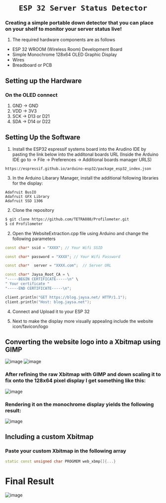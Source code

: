 # <div align = "center"> ` ESP 32 Server Status Detector `</div>

### Creating a simple portable down detector that you can place on your shelf to monitor your server status live!

1. The required hardware components are as follows
  - ESP 32 WROOM (Wireless Room) Development Board
  - Simple Monochrome 128x64 OLED Graphic Display
  - Wires
  - Breadboard or PCB

## Setting up the Hardware
### On the OLED connect
1.  GND -> GND
2. VDD -> 3V3
3. SCK -> D13 or D21
4. SDA -> D14 or D22

## Setting Up the Software
1. Install the ESP32 espressif systems board into the Arudino IDE by pasting the link below into the additonal boards URL (Inside the Arduino IDE go to -> File -> Preferences -> Additional boards manager URLS)
```
https://espressif.github.io/arduino-esp32/package_esp32_index.json
```
3. In the Arduino Libarary Manager, install the additional following libraries for the display:
```
Adafruit BusIO
Adafruit GFX Library
Adafruit SSD 1306 
```
2. Clone the repository
```bash
$ git clone https://github.com/TETRA888/Profilometer.git
$ cd Profilometer
```
2. Open the WebsiteExtraction.cpp file using Arduino and change the following parameters
```c++
const char* ssid = "XXXX"; // Your Wifi SSID

const char* password = "XXXX"; // Your Wifi Password

const char*  server = "XXXX.com";  // Server URL

const char* Jaysa_Root_CA = \
"-----BEGIN CERTIFICATE-----\n" \
" Your certificate "
"-----END CERTIFICATE-----\n";

client.println("GET https://blog.jaysa.net/ HTTP/1.1");
client.println("Host: blog.jaysa.net");
```
4. Connect and Upload it to your ESP 32 

5. Next to make the display more visually appealing include the website icon/favicon/logo

## Converting the website logo into a Xbitmap using GIMP
![image](https://github.com/user-attachments/assets/0ccf18a0-7d0a-41d5-9bee-53ce1166b987)
![image](https://github.com/user-attachments/assets/247fc7ff-2364-4bc6-86be-90f9761bbfc7)

### After refining the raw Xbitmap with GIMP and down scaling it to fix onto the 128x64 pixel display I get something like this:
![image](https://github.com/user-attachments/assets/504ba6d7-181e-454e-8082-d2c6c1363dd3)

### Rendering it on the monochrome display yields the following result:
![image](https://github.com/user-attachments/assets/e76d8206-620f-41c5-989f-af7a30287563)

## Including a custom Xbitmap
### Paste your custom Xbitmap in the following array
```c++
static const unsigned char PROGMEM web_xbmp[]{...}
```
# Final Result
![image](https://github.com/user-attachments/assets/a8bc6057-2f6b-4195-a75f-d9dd07e1d54f)






